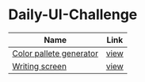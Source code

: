 # Daily-UI-Challenge

| Name                                                                                                            | Link                                                                             |
| --------------------------------------------------------------------------------------------------------------- | -------------------------------------------------------------------------------- |
| [Color pallete generator](https://github.com/Richard-08/Daily-UI-Challenge/tree/master/Color-pallete-generator) | [view](https://richard-08.github.io/Daily-UI-Challenge/Color-pallete-generator/) |
| [Writing screen](https://github.com/Richard-08/Daily-UI-Challenge/tree/master/Writing%20screen/dist/)           | [view](https://richard-08.github.io/Daily-UI-Challenge/Writing%20screen/)        |
